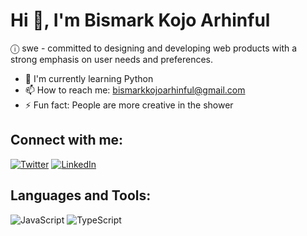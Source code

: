 # Hi 👋, I'm Bismark Kojo Arhinful

ⓘ swe - committed to designing and developing web products with a strong emphasis on user needs and preferences.

- 🌱 I'm currently learning Python
- 📫 How to reach me: bismarkkojoarhinful@gmail.com
- ⚡ Fun fact: People are more creative in the shower

## Connect with me:
[![Twitter](https://img.shields.io/badge/Twitter-%231DA1F2.svg?style=for-the-badge&logo=Twitter&logoColor=white)](https://twitter.com/bismarkarhinn)
[![LinkedIn](https://img.shields.io/badge/linkedin-%230077B5.svg?style=for-the-badge&logo=linkedin&logoColor=white)](https://linkedin.com/in/bismarkarhinful)

## Languages and Tools:
![JavaScript](https://img.shields.io/badge/javascript-%23323330.svg?style=for-the-badge&logo=javascript&logoColor=%23F7DF1E)
![TypeScript](https://img.shields.io/badge/typescript-%23007ACC.svg?style=for-the-badge&logo=typescript&logoColor=white)
